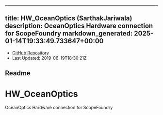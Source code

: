 
---
title: HW_OceanOptics (SarthakJariwala)
description: OceanOptics Hardware connection for ScopeFoundry
markdown_generated: 2025-01-14T19:33:49.733647+00:00
---
- [GitHub Repository](https://github.com/SarthakJariwala/HW_OceanOptics)
- Last Updated: 2019-06-19T18:30:21Z
## Readme
# HW_OceanOptics
OceanOptics Hardware connection for ScopeFoundry

